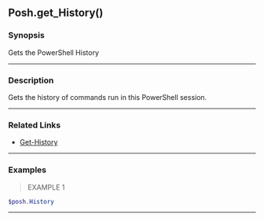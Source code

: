 Posh.get_History()
------------------

### Synopsis
Gets the PowerShell History

---

### Description

Gets the history of commands run in this PowerShell session.

---

### Related Links
* [Get-History](https://learn.microsoft.com/powershell/module/Microsoft.PowerShell.Core/Get-History)

---

### Examples
> EXAMPLE 1

```PowerShell
$posh.History
```

---

